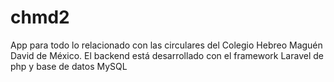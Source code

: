 # chmd2
App para todo lo relacionado con las circulares del Colegio Hebreo Maguén David de México.
El backend está desarrollado con el framework Laravel de php y base de datos MySQL
